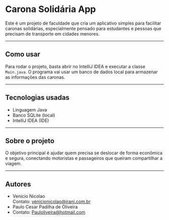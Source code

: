 # Carona Solidária App

Este é um projeto de faculdade que cria um aplicativo simples para facilitar caronas solidárias, especialmente pensado para estudantes e pessoas que precisam de transporte em cidades menores.

---

## Como usar

Para rodar o projeto, basta abrir no IntelliJ IDEA e executar a classe `Main.java`. O programa vai usar um banco de dados local para armazenar as informações das caronas.

---

## Tecnologias usadas

- Linguagem Java
- Banco SQLite (local)
- IntelliJ IDEA (IDE)

---

## Sobre o projeto

O objetivo principal é ajudar quem precisa se deslocar de forma econômica e segura, conectando motoristas e passageiros que queiram compartilhar a viagem.

---

## Autores

- Venicio Nicolao  
  Contato: venicionicolao@irani.com.br
- Paulo Cesar Padilha de Oliveira
- Contato: Pauloliveira@hotmail.com